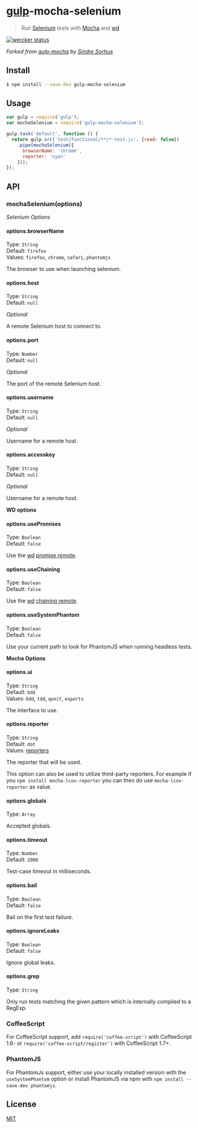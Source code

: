 # [gulp](http://gulpjs.com)-mocha-selenium

> Run [Selenium](http://docs.seleniumhq.org/) tests with [Mocha](http://visionmedia.github.io/mocha/)
> and [wd](https://github.com/admc/wd)

[![wercker status](https://app.wercker.com/status/0630f024f26bf2803460604597fdf77b/m "wercker status")](https://app.wercker.com/project/bykey/0630f024f26bf2803460604597fdf77b)

*Forked from [gulp-mocha](https://github.com/sindresorhus/gulp-mocha) by
[Sindre Sorhus](http://sindresorhus.com)*

## Install

```bash
$ npm install --save-dev gulp-mocha-selenium
```


## Usage

```js
var gulp = require('gulp');
var mochaSelenium = require('gulp-mocha-selenium');

gulp.task('default', function () {
  return gulp.src('test/functional/**/*-test.js', {read: false})
    .pipe(mochaSelenium({
      browserName: 'chrome',
      reporter: 'nyan'
    }));
});
```


## API

### mochaSelenium(options)

*Selenium Options*

#### options.browserName

Type: `String`  
Default: `firefox`  
Values: `firefox`, `chrome`, `safari`, `phantomjs`

The browser to use when launching selenium.


#### options.host

Type: `String`  
Default: `null`

*Optional*

A remote Selenium host to connect to.


#### options.port

Type: `Number`  
Default: `null`

*Optional*

The port of the remote Selenium host.


#### options.username

Type: `String`  
Default: `null`

*Optional*

Username for a remote host.


#### options.accesskey

Type: `String`  
Default: `null`

*Optional*

Username for a remote host.



**WD options**

#### options.usePromises

Type: `Boolean`  
Default: `false`

Use the [wd](https://github.com/admc/wd) [promise remote]().


#### options.useChaining

Type: `Boolean`  
Default: `false`

Use the [wd](https://github.com/admc/wd) [chaining remote]().


#### options.useSystemPhantom

Type: `Boolean`  
Default: `false`

Use your current path to look for PhantomJS when running headless tests.



**Mocha Options**

#### options.ui

Type: `String`  
Default: `bdd`  
Values: `bdd`, `tdd`, `qunit`, `exports`

The interface to use.


#### options.reporter

Type: `String`  
Default: `dot`  
Values: [reporters](https://github.com/visionmedia/mocha/tree/master/lib/reporters)

The reporter that will be used.

This option can also be used to utilize third-party reporters. For example if you `npm install mocha-lcov-reporter` you can then do use `mocha-lcov-reporter` as value.


#### options.globals

Type: `Array`

Accepted globals.


#### options.timeout

Type: `Number`  
Default: `2000`

Test-case timeout in milliseconds.


#### options.bail

Type: `Boolean`  
Default: `false`

Bail on the first test failure.


#### options.ignoreLeaks

Type: `Boolean`  
Default: `false`

Ignore global leaks.


#### options.grep

Type: `String`

Only run tests matching the given pattern which is internally compiled to a RegExp.

### CoffeeScript

For CoffeeScript support, add `require('coffee-script')` with CoffeeScript 1.6- or `require('coffee-script/register')` with CoffeeScript 1.7+.

### PhantomJS

For PhantomJs support, either use your locally installed version with the `useSystemPhantom` option or install PhantomJS via npm with `npm install --save-dev phantomjs`.

## License

[MIT](http://opensource.org/licenses/MIT)
